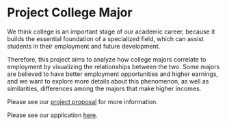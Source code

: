 # Project College Major

We think college is an important stage of our academic career, because it builds the essential foundation of a specialized field, which can assist students in their employment and future development.

Therefore, this project aims to analyze how college majors correlate to employment by visualizing the relationships between the two. Some majors are believed to have better employment opportunities and higher earnings, and we want to explore more details about this phenomenon, as well as similarities, differences among the majors that make higher incomes.

Please see our [project proposal](https://github.com/WeiDuan816/project-college-major/wiki) for more information.

Please see our application [here](https://weiduan.shinyapps.io/project-college-major/).
